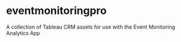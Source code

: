 # eventmonitoringpro
A collection of Tableau CRM assets for use with the Event Monitoring Analytics App
